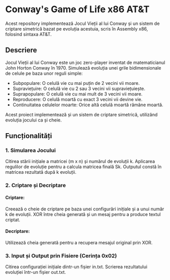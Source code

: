 # Conway's Game of Life x86 AT&T

Acest repository implementează Jocul Vieții al lui Conway și un sistem de criptare simetrică bazat pe evoluția acestuia, scris în Assembly x86, folosind sintaxa AT&T.

## Descriere

Jocul Vieții al lui Conway este un joc zero-player inventat de matematicianul John Horton Conway în 1970. Simulează evoluția unei grile bidimensionale de celule pe baza unor reguli simple:

-    Subpopulare: O celulă vie cu mai puțin de 2 vecini vii moare.
-    Supraviețuire: O celulă vie cu 2 sau 3 vecini vii supraviețuiește.
-    Suprapopulare: O celulă vie cu mai mult de 3 vecini vii moare.
-    Reproducere: O celulă moartă cu exact 3 vecini vii devine vie.
-    Continuitatea celulelor moarte: Orice altă celulă moartă rămâne moartă.

Acest proiect implementează și un sistem de criptare simetrică, utilizând evoluția jocului ca și cheie.

## Funcționalități

### 1. Simularea Jocului 

Citirea stării inițiale a matricei (m x n) și numărul de evoluții k.
Aplicarea regulilor de evoluție pentru a calcula matricea finală Sk.
Outputul constă în matricea rezultată după k evoluții.

### 2. Criptare și Decriptare

 #### Criptare:
Creează o cheie de criptare pe baza unei configurări inițiale și a unui număr k de evoluții.
XOR între cheia generată și un mesaj pentru a produce textul criptat.
#### Decriptare:
 Utilizează cheia generată pentru a recupera mesajul original prin XOR.

### 3. Input și Output prin Fisiere (Cerința 0x02)

Citirea configurației inițiale dintr-un fișier in.txt.
Scrierea rezultatului evoluției într-un fișier out.txt.
